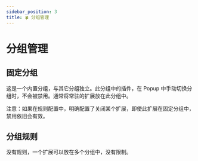 ```yaml
---
sidebar_position: 3
title: 🍀 分组管理
---
```


# 分组管理

## 固定分组

这是一个内置分组，与其它分组独立。此分组中的插件，在 Popup 中手动切换分组时，不会被禁用。通常将常驻的扩展放在此分组中。

注意：如果在规则配置中，明确配置了关闭某个扩展，即使此扩展在固定分组中，禁用依旧会有效。

## 分组规则

没有规则，一个扩展可以放在多个分组中，没有限制。
